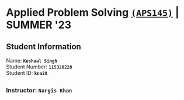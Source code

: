 # **Applied Problem Solving** [`(APS145)`](https://learn.senecacollege.ca/ultra/courses/_701388_1/outline) **| SUMMER '23**
## Student Information
Name: **`Kushaal Singh`**  
Student Number: **`115320228`**  
Student ID: **`kna28`**  
##
### Instructor: **`Nargis Khan`**
